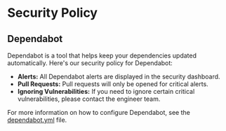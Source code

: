 # Security Policy

## Dependabot

Dependabot is a tool that helps keep your dependencies updated automatically. Here's our security policy for Dependabot:

- **Alerts:** All Dependabot alerts are displayed in the security dashboard.
- **Pull Requests:** Pull requests will only be opened for critical alerts.
- **Ignoring Vulnerabilities:** If you need to ignore certain critical vulnerabilities, please contact the engineer team.

For more information on how to configure Dependabot, see the [dependabot.yml](https://docs.github.com/en/code-security/supply-chain-security/keeping-your-dependencies-updated-automatically/configuration-options-for-dependency-updates#defining-which-dependencies-to-update) file.
